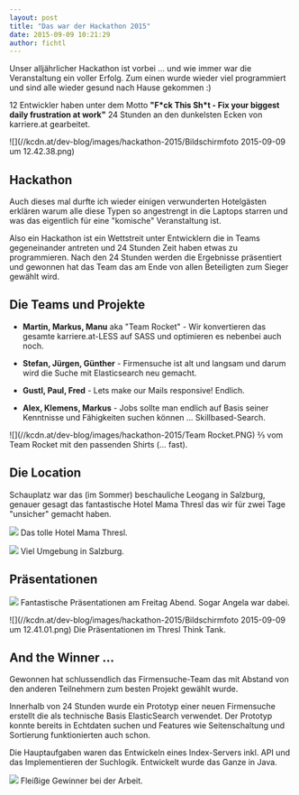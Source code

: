 ```yaml
---
layout: post
title: "Das war der Hackathon 2015"
date: 2015-09-09 10:21:29
author: fichtl
---
```

Unser alljährlicher Hackathon ist vorbei ... und wie immer war die Veranstaltung ein voller Erfolg. Zum einen wurde wieder viel programmiert und sind alle wieder gesund nach Hause gekommen :)

12 Entwickler haben unter dem Motto __"F\*ck This Sh\*t - Fix your biggest daily frustration at work"__ 24 Stunden an den dunkelsten Ecken von karriere.at gearbeitet.

![](//kcdn.at/dev-blog/images/hackathon-2015/Bildschirmfoto 2015-09-09 um 12.42.38.png)

<!--more-->

## Hackathon

Auch dieses mal durfte ich wieder einigen verwunderten Hotelgästen erklären warum alle diese Typen so angestrengt in die Laptops starren und was das eigentlich für eine "komische" Veranstaltung ist.

Also ein Hackathon ist ein Wettstreit unter Entwicklern die in Teams gegeneinander antreten und 24 Stunden Zeit haben etwas zu programmieren. Nach den 24 Stunden werden die Ergebnisse präsentiert und gewonnen hat das Team das am Ende von allen Beteiligten zum Sieger gewählt wird.

## Die Teams und Projekte

* __Martin, Markus, Manu__ aka "Team Rocket" - Wir konvertieren das gesamte karriere.at-LESS auf SASS und optimieren es nebenbei auch noch.

* __Stefan, Jürgen, Günther__ - Firmensuche ist alt und langsam und darum wird die Suche mit Elasticsearch neu gemacht.

* __Gustl, Paul, Fred__ - Lets make our Mails responsive! Endlich.

* __Alex, Klemens, Markus__ - Jobs sollte man endlich auf Basis seiner Kenntnisse und Fähigkeiten suchen können ... Skillbased-Search.

![](//kcdn.at/dev-blog/images/hackathon-2015/Team Rocket.PNG)
⅔ vom Team Rocket mit den passenden Shirts (... fast).

## Die Location
Schauplatz war das (im Sommer) beschauliche Leogang in Salzburg, genauer gesagt das fantastische Hotel Mama Thresl das wir für zwei Tage "unsicher" gemacht haben.

![](//kcdn.at/dev-blog/images/hackathon-2015/IMG_1449.jpg)
Das tolle Hotel Mama Thresl.

![](//kcdn.at/dev-blog/images/hackathon-2015/IMG_1447.jpg)
Viel Umgebung in Salzburg.

## Präsentationen

![](//kcdn.at/dev-blog/images/hackathon-2015/IMG_1467.jpg)
Fantastische Präsentationen am Freitag Abend. Sogar Angela war dabei.

![](//kcdn.at/dev-blog/images/hackathon-2015/Bildschirmfoto 2015-09-09 um 12.41.01.png)
Die Präsentationen im Thresl Think Tank.

## And the Winner ...

Gewonnen hat schlussendlich das Firmensuche-Team das mit Abstand von den anderen Teilnehmern zum besten Projekt gewählt wurde.

Innerhalb von 24 Stunden wurde ein Prototyp einer neuen Firmensuche erstellt die als technische Basis ElasticSearch verwendet. Der Prototyp konnte bereits in Echtdaten suchen und Features wie Seitenschaltung und Sortierung funktionierten auch schon.

Die Hauptaufgaben waren das Entwickeln eines Index-Servers inkl. API und das Implementieren der Suchlogik. Entwickelt wurde das Ganze in Java.

![](//kcdn.at/dev-blog/images/hackathon-2015/IMG_1440.jpg)
Fleißige Gewinner bei der Arbeit.

